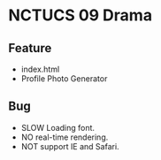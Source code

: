 # NCTUCS 09 Drama

## Feature
- index.html
- Profile Photo Generator

## Bug
- SLOW Loading font.
- NO real-time rendering.
- NOT support IE and Safari.